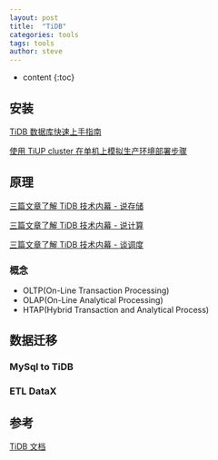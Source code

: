 ```yaml
---
layout: post
title:  "TiDB"
categories: tools
tags: tools
author: steve
---
```


* content
{:toc}










## 安装

[TiDB 数据库快速上手指南](https://pingcap.com/docs-cn/stable/quick-start-with-tidb/)

[使用 TiUP cluster 在单机上模拟生产环境部署步骤](https://pingcap.com/docs-cn/stable/quick-start-with-tidb/#%E7%AC%AC%E4%BA%8C%E7%A7%8D%E4%BD%BF%E7%94%A8-tiup-cluster-%E5%9C%A8%E5%8D%95%E6%9C%BA%E4%B8%8A%E6%A8%A1%E6%8B%9F%E7%94%9F%E4%BA%A7%E7%8E%AF%E5%A2%83%E9%83%A8%E7%BD%B2%E6%AD%A5%E9%AA%A4)

## 原理

[三篇文章了解 TiDB 技术内幕 - 说存储](https://pingcap.com/blog-cn/tidb-internal-1/)

[三篇文章了解 TiDB 技术内幕 - 说计算](https://pingcap.com/blog-cn/tidb-internal-2/)

[三篇文章了解 TiDB 技术内幕 - 谈调度](https://pingcap.com/blog-cn/tidb-internal-3/)

### 概念

* OLTP(On-Line Transaction Processing)
* OLAP(On-Line Analytical Processing)
* HTAP(Hybrid Transaction and Analytical Process)

## 数据迁移

### MySql to TiDB

### ETL DataX

## 参考

[TiDB 文档](https://pingcap.com/docs-cn/)
